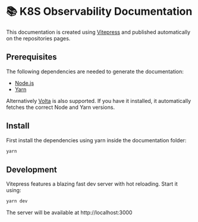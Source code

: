 # 📚 K8S Observability Documentation

This documentation is created using [Vitepress](https://vitepress.vuejs.org/) and published automatically on the repositories pages.

## Prerequisites

The following dependencies are needed to generate the documentation:

* [Node.js](https://nodejs.org/en/)
* [Yarn](https://yarnpkg.com/)

Alternatively [Volta](https://volta.sh/) is also supported. If you have it installed, it automatically fetches the correct Node and Yarn versions.

## Install

First install the dependencies using yarn inside the documentation folder:

```sh
yarn
```

## Development

Vitepress features a blazing fast dev server with hot reloading. Start it using:

```sh
yarn dev
```

The server will be available at http://localhost:3000
